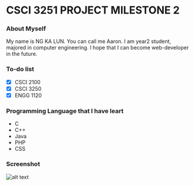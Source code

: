 
# CSCI 3251 PROJECT MILESTONE 2

### About Myself
My name is NG KA LUN. You can call me Aaron. I am year2 student, majored in computer engineering. I hope that I can become web-developer in the future.

### To-do list
- [X] CSCI 2100
- [X] CSCI 3250
- [X] ENGG 1120

### Programming Language that I have leart
* C
* C++
* Java
* PHP
* CSS


### Screenshot
![alt text](https://github.com/csci3251-2020/student-1155125534/blob/master/MILESTONE2.jpg)
